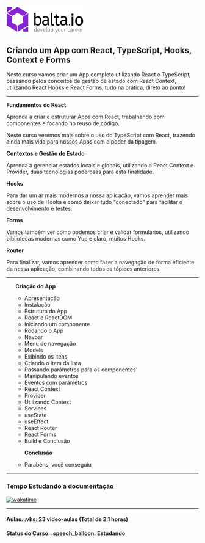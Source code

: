 <img src="img/balta-logo2.svg" width="40%">
<h2>Criando um App com React, TypeScript, Hooks, Context e Forms</h2>

<p>Neste curso vamos criar um App completo utilizando React e TypeScript, passando pelos conceitos de gestão de estado com React Context, utilizando React Hooks e React Forms, tudo na prática, direto ao ponto!</p>

<hr>

<strong>Fundamentos do React</strong>

<p>Aprenda a criar e estruturar Apps com React, trabalhando com componentes e focando no reuso de código.</p>

<p>Neste curso veremos mais sobre o uso do TypeScript com React, trazendo ainda mais vida para nossos Apps com o poder da tipagem.</p>

<strong>Contextos e Gestão de Estado</strong>

<p>Aprenda a gerenciar estados locais e globais, utilizando o React Context e Provider, duas tecnologias poderosas para esta finalidade.</p>

<strong>Hooks</strong>

<p>Para dar um ar mais modernos a nossa aplicação, vamos aprender mais sobre o uso de Hooks e como deixar tudo "conectado" para facilitar o desenvolvimento e testes.</p>

<strong>Forms</strong>

<p>Vamos também ver como podemos criar e validar formulários, utilizando bibliotecas modernas como Yup e claro, muitos Hooks.</p>

<strong>Router</strong>

<p>Para finalizar, vamos aprender como fazer a navegação de forma eficiente da nossa aplicação, combinando todos os tópicos anteriores.</p>

<hr>

<ul>
  <strong>Criação do App</strong>
  <ul>
    <li>Apresentação</li>
    <li>Instalação</li>
    <li>Estrutura do App</li>
    <li>React e ReactDOM</li>
    <li>Iniciando um componente</li>
    <li>Rodando o App</li>
    <li>Navbar</li>
    <li>Menu de navegação</li>
    <li>Models</li>
    <li>Exibindo os itens</li>
    <li>Criando o item da lista</li>
    <li>Passando parâmetros para os componentes</li>
    <li>Manipulando eventos</li>
    <li>Eventos com parâmetros</li>
    <li>React Context</li>
    <li>Provider</li>
    <li>Utilizando Context</li>
    <li>Services</li>
    <li>useState</li>
    <li>useEffect</li>
    <li>React Router</li>
    <li>React Forms</li>
    <li>Build e Conclusão</li>

  <strong>Conclusão</strong>
    <li>Parabéns, você conseguiu</li>
  </ul>
</ul>

<hr>

<h3>Tempo Estudando a documentação</h3>

<p>
  <a href="https://wakatime.com/badge/github/EdiJunior88/Balta.io_Criando_um_App_com_React">
    <img src="https://wakatime.com/badge/github/EdiJunior88/Balta.io_Criando_um_App_com_React.svg" alt="wakatime">
  </a>
</p>

<hr>

<h4><b>Aulas:</b> :vhs: 23 video-aulas (Total de 2.1 horas)</h4>
<h4><b>Status do Curso:</b> :speech_balloon: Estudando</h4>
